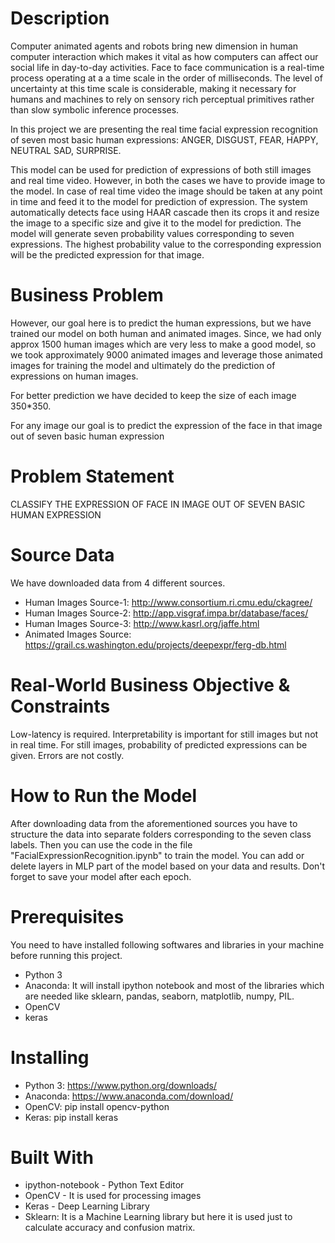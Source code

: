 # Description
Computer animated agents and robots bring new dimension in human computer interaction which makes it vital as how computers can affect our social life in day-to-day activities. Face to face communication is a real-time process operating at a a time scale in the order of milliseconds. The level of uncertainty at this time scale is considerable, making it necessary for humans and machines to rely on sensory rich perceptual primitives rather than slow symbolic inference processes.

In this project we are presenting the real time facial expression recognition of seven most basic human expressions: ANGER, DISGUST, FEAR, HAPPY, NEUTRAL SAD, SURPRISE.

This model can be used for prediction of expressions of both still images and real time video. However, in both the cases we have to provide image to the model. In case of real time video the image should be taken at any point in time and feed it to the model for prediction of expression. The system automatically detects face using HAAR cascade then its crops it and resize the image to a specific size and give it to the model for prediction. The model will generate seven probability values corresponding to seven expressions. The highest probability value to the corresponding expression will be the predicted expression for that image.

# Business Problem
However, our goal here is to predict the human expressions, but we have trained our model on both human and animated images. Since, we had only approx 1500 human images which are very less to make a good model, so we took approximately 9000 animated images and leverage those animated images for training the model and ultimately do the prediction of expressions on human images.

For better prediction we have decided to keep the size of each image 350*350.

For any image our goal is to predict the expression of the face in that image out of seven basic human expression

# Problem Statement
CLASSIFY THE EXPRESSION OF FACE IN IMAGE OUT OF SEVEN BASIC HUMAN EXPRESSION

# Source Data
We have downloaded data from 4 different sources.

 - Human Images Source-1: http://www.consortium.ri.cmu.edu/ckagree/
 - Human Images Source-2: http://app.visgraf.impa.br/database/faces/
 - Human Images Source-3: http://www.kasrl.org/jaffe.html
 - Animated Images Source: https://grail.cs.washington.edu/projects/deepexpr/ferg-db.html

# Real-World Business Objective & Constraints
Low-latency is required.
Interpretability is important for still images but not in real time. For still images, probability of predicted expressions can be given.
Errors are not costly.

# How to Run the Model
After downloading data from the aforementioned sources you have to structure the data into separate folders corresponding to the seven class labels. Then you can use the code in the file "FacialExpressionRecognition.ipynb" to train the model. You can add or delete layers in MLP part of the model based on your data and results. Don't forget to save your model after each epoch.

# Prerequisites
You need to have installed following softwares and libraries in your machine before running this project.

 - Python 3
 - Anaconda: It will install ipython notebook and most of the libraries which are needed like sklearn, pandas, seaborn, matplotlib, numpy, PIL.
 - OpenCV
 - keras
# Installing
 - Python 3: https://www.python.org/downloads/
 - Anaconda: https://www.anaconda.com/download/
 - OpenCV: pip install opencv-python
 - Keras: pip install keras
 # Built With
 - ipython-notebook - Python Text Editor
 - OpenCV - It is used for processing images
 - Keras - Deep Learning Library
 - Sklearn: It is a Machine Learning library but here it is used just to calculate accuracy and confusion matrix.
